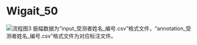 # Wigait_50
![流程图3](https://github.com/zzuZYH/Wigait_50/assets/137862443/159e5a0c-8580-4fbf-b2f2-be6b0b6e8ac1)
振幅数据为“input_受测者姓名_编号.csv”格式文件，“annotation_受测者姓名_编号.csv”格式文件为对应标注文件。
